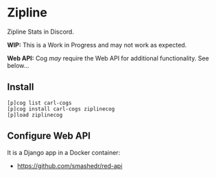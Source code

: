 # Zipline

Zipline Stats in Discord.

**WIP:** This is a Work in Progress and may not work as expected.

**Web API:** Cog _may_ require the Web API for additional functionality. See below...

## Install

```text
[p]cog list carl-cogs
[p]cog install carl-cogs ziplinecog
[p]load ziplinecog
```

## Configure Web API

It is a Django app in a Docker container:

*   https://github.com/smashedr/red-api

